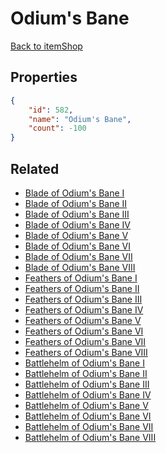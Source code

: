 # Odium's Bane

<no description available>

[Back to itemShop](../item-shops.md)

## Properties

```json
{
    "id": 582,
    "name": "Odium's Bane",
    "count": -100
}
```

## Related

- [Blade of Odium's Bane I](../items/17880-blade-of-odium-s-bane-i.md)
- [Blade of Odium's Bane II](../items/17881-blade-of-odium-s-bane-ii.md)
- [Blade of Odium's Bane III](../items/17882-blade-of-odium-s-bane-iii.md)
- [Blade of Odium's Bane IV](../items/17883-blade-of-odium-s-bane-iv.md)
- [Blade of Odium's Bane V](../items/17884-blade-of-odium-s-bane-v.md)
- [Blade of Odium's Bane VI](../items/17885-blade-of-odium-s-bane-vi.md)
- [Blade of Odium's Bane VII](../items/17886-blade-of-odium-s-bane-vii.md)
- [Blade of Odium's Bane VIII](../items/17887-blade-of-odium-s-bane-viii.md)
- [Feathers of Odium's Bane I](../items/17888-feathers-of-odium-s-bane-i.md)
- [Feathers of Odium's Bane II](../items/17889-feathers-of-odium-s-bane-ii.md)
- [Feathers of Odium's Bane III](../items/17890-feathers-of-odium-s-bane-iii.md)
- [Feathers of Odium's Bane IV](../items/17891-feathers-of-odium-s-bane-iv.md)
- [Feathers of Odium's Bane V](../items/17892-feathers-of-odium-s-bane-v.md)
- [Feathers of Odium's Bane VI](../items/17893-feathers-of-odium-s-bane-vi.md)
- [Feathers of Odium's Bane VII](../items/17894-feathers-of-odium-s-bane-vii.md)
- [Feathers of Odium's Bane VIII](../items/17895-feathers-of-odium-s-bane-viii.md)
- [Battlehelm of Odium's Bane I](../items/17896-battlehelm-of-odium-s-bane-i.md)
- [Battlehelm of Odium's Bane II](../items/17897-battlehelm-of-odium-s-bane-ii.md)
- [Battlehelm of Odium's Bane III](../items/17898-battlehelm-of-odium-s-bane-iii.md)
- [Battlehelm of Odium's Bane IV](../items/17899-battlehelm-of-odium-s-bane-iv.md)
- [Battlehelm of Odium's Bane V](../items/17900-battlehelm-of-odium-s-bane-v.md)
- [Battlehelm of Odium's Bane VI](../items/17901-battlehelm-of-odium-s-bane-vi.md)
- [Battlehelm of Odium's Bane VII](../items/17902-battlehelm-of-odium-s-bane-vii.md)
- [Battlehelm of Odium's Bane VIII](../items/17903-battlehelm-of-odium-s-bane-viii.md)

